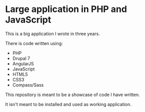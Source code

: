 # Large application in PHP and JavaScript

This is a big application I wrote in three years.

There is code written using:
* PHP
* Drupal 7
* AngularJS
* JavaScript
* HTML5
* CSS3
* Compass/Sass

This repository is meant to be a showcase of code I have written.

It isn't meant to be installed and used as working application.
